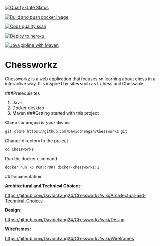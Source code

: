 [![Quality Gate Status](https://sonarcloud.io/api/project_badges/measure?project=Davidchang24_Chessworkz&metric=alert_status)](https://sonarcloud.io/summary/new_code?id=Davidchang24_Chessworkz)

[![Build and push docker image](https://github.com/Davidchang24/Chessworkz/actions/workflows/docker.yml/badge.svg)](https://github.com/Davidchang24/Chessworkz/actions/workflows/docker.yml)

[![Code quality scan](https://github.com/Davidchang24/Chessworkz/actions/workflows/sonarcloud.yml/badge.svg)](https://github.com/Davidchang24/Chessworkz/actions/workflows/sonarcloud.yml)

[![Deploy to heroku.](https://github.com/Davidchang24/Chessworkz/actions/workflows/heroku.yml/badge.svg?branch=main)](https://github.com/Davidchang24/Chessworkz/actions/workflows/heroku.yml)

[![Java pipline with Maven](https://github.com/Davidchang24/Chessworkz/actions/workflows/main.yml/badge.svg?branch=main)](https://github.com/Davidchang24/Chessworkz/actions/workflows/main.yml)

# Chessworkz
Chessworkz is a web application that focuses on learning about chess in a interactive way. It is inspired by sites such as Lichess and Chessable.

###Prerequisites
1. Java
2. Docker desktop
3. Maven
###Getting started with this project

Clone the project to your device

`git clone https://github.com/Davidchang24/Chessworkz.git`

Change directory to the project

`cd Chessworkz`

Run the docker command

`docker run -p PORT:PORT docker-chessworkz:1 `


##Documentation

**Architectural and Technical Choices:**

https://github.com/Davidchang24/Chessworkz/wiki/Architectual-and-Technical-Choices

**Design:**

https://github.com/Davidchang24/Chessworkz/wiki/Design

**Wireframes:**

https://github.com/Davidchang24/Chessworkz/wiki/Wireframes